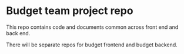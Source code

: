 # Budget team project repo

This repo contains code and documents common across front end and back end.

There will be separate repos for budget frontend and budget backend.
